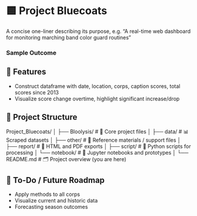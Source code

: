 # 🟦 Project Bluecoats
A concise one-liner describing its purpose, e.g. “A real-time web dashboard for monitoring marching band color guard routines”

### Sample Outcome


## 🚀 Features
- Construct dataframe with date, location, corps, caption scores, total scores since 2013
- Visualize score change overtime, highlight significant increase/drop

## 📂 Project Structure

Project_Bluecoats/
│
├── Bloolysis/ # 🧠 Core project files
│ ├── data/ # 📊 Scraped datasets
│ ├── other/ # 📎 Reference materials / support files
│ ├── report/ # 📄 HTML and PDF exports
│ ├── script/ # 🐍 Python scripts for processing
│ └── notebook/ # 📓 Jupyter notebooks and prototypes
│
└── README.md # 🗂 Project overview (you are here)


## 📌 To-Do / Future Roadmap
- Apply methods to all corps
- Visualize current and historic data
- Forecasting season outcomes
